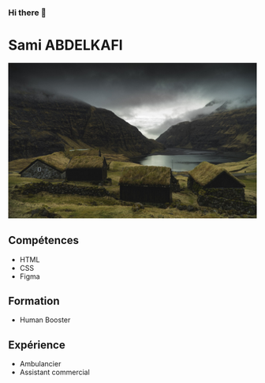 ### Hi there 👋

# Sami ABDELKAFI

![alt text](Faroe.jpg)

## Compétences

- HTML
- CSS
- Figma

## Formation

- Human Booster

## Expérience

- Ambulancier
- Assistant commercial

<!--
**sami-aak/sami-aak** is a ✨ _special_ ✨ repository because its `README.md` (this file) appears on your GitHub profile.

Here are some ideas to get you started:

- 🔭 I’m currently working on ...
- 🌱 I’m currently learning ...
- 👯 I’m looking to collaborate on ...
- 🤔 I’m looking for help with ...
- 💬 Ask me about ...
- 📫 How to reach me: ...
- 😄 Pronouns: ...
- ⚡ Fun fact: ...
-->
